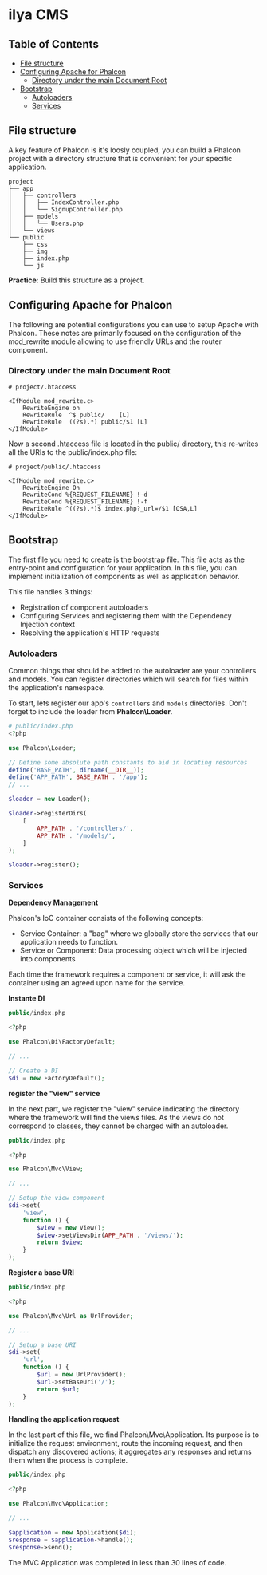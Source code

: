 # ilya CMS

## Table of Contents
- [File structure](#file-structure)
- [Configuring Apache for Phalcon](#configuring-apache-for-phalcon)
    - [Directory under the main Document Root](#directory-under-the-main-document-root)
- [Bootstrap](#bootstrap)
    - [Autoloaders](#autoloaders)
    - [Services](#services)

## File structure
A key feature of Phalcon is it's loosly coupled, you can build a Phalcon project with a directory structure that is convenient for
your specific application.

```
project
├── app
│   ├── controllers
│   │   ├── IndexController.php
│   │   └── SignupController.php
│   ├── models
│   │   └── Users.php
│   └── views
└── public
    ├── css
    ├── img
    ├── index.php
    └── js
```

**Practice**: Build this structure as a project.

## Configuring Apache for Phalcon
The following are potential configurations you can use to setup Apache with Phalcon. These notes are primarily focused on the configuration of the mod_rewrite module allowing to use friendly URLs and the router component.

### Directory under the main Document Root
```apacheconfig
# project/.htaccess

<IfModule mod_rewrite.c>
    RewriteEngine on
    RewriteRule  ^$ public/    [L]
    RewriteRule  ((?s).*) public/$1 [L]
</IfModule>
```
Now a second .htaccess file is located in the public/ directory, this re-writes all the URIs to the public/index.php file:
```apacheconfig
# project/public/.htaccess

<IfModule mod_rewrite.c>
    RewriteEngine On
    RewriteCond %{REQUEST_FILENAME} !-d
    RewriteCond %{REQUEST_FILENAME} !-f
    RewriteRule ^((?s).*)$ index.php?_url=/$1 [QSA,L]
</IfModule>
```

## Bootstrap
The first file you need to create is the bootstrap file. This file acts as the entry-point and configuration for your application. In this file, you can implement initialization of components as well as application behavior.

This file handles 3 things:

- Registration of component autoloaders
- Configuring Services and registering them with the Dependency Injection context
- Resolving the application's HTTP requests

### Autoloaders
Common things that should be added to the autoloader are your controllers and models. You can register directories which will search for files within the application's namespace.

To start, lets register our app's `controllers` and `models` directories. Don't forget to include the loader from **Phalcon\Loader**.

```php
# public/index.php
<?php

use Phalcon\Loader;

// Define some absolute path constants to aid in locating resources
define('BASE_PATH', dirname(__DIR__));
define('APP_PATH', BASE_PATH . '/app');
// ...

$loader = new Loader();

$loader->registerDirs(
    [
        APP_PATH . '/controllers/',
        APP_PATH . '/models/',
    ]
);

$loader->register();
```

### Services

**Dependency Management**

Phalcon's IoC container consists of the following concepts:
- Service Container: a "bag" where we globally store the services that our application needs to function.
- Service or Component: Data processing object which will be injected into components

Each time the framework requires a component or service, it will ask the container using an agreed upon name for the service.

**Instante DI**
```php
public/index.php

<?php

use Phalcon\Di\FactoryDefault;

// ...

// Create a DI
$di = new FactoryDefault();
```

**register the "view" service**

In the next part, we register the "view" service indicating the directory where the framework will find the views files. As the views do not correspond to classes, they cannot be charged with an autoloader.
```php
public/index.php

<?php

use Phalcon\Mvc\View;

// ...

// Setup the view component
$di->set(
    'view',
    function () {
        $view = new View();
        $view->setViewsDir(APP_PATH . '/views/');
        return $view;
    }
);
```
**Register a base URI**
```php
public/index.php

<?php

use Phalcon\Mvc\Url as UrlProvider;

// ...

// Setup a base URI
$di->set(
    'url',
    function () {
        $url = new UrlProvider();
        $url->setBaseUri('/');
        return $url;
    }
);
```
**Handling the application request**

In the last part of this file, we find Phalcon\Mvc\Application. Its purpose is to initialize the request environment, route the incoming request, and then dispatch any discovered actions; it aggregates any responses and returns them when the process is complete.

```php
public/index.php

<?php

use Phalcon\Mvc\Application;

// ...

$application = new Application($di);
$response = $application->handle();
$response->send();
```
The MVC Application was completed in less than 30 lines of code.